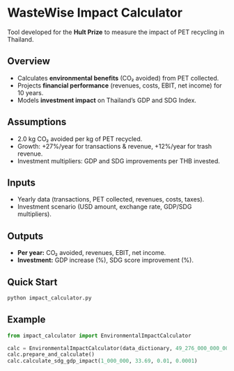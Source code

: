 # WasteWise Impact Calculator

Tool developed for the **Hult Prize** to measure the impact of PET recycling in Thailand.

## Overview
- Calculates **environmental benefits** (CO₂ avoided) from PET collected.  
- Projects **financial performance** (revenues, costs, EBIT, net income) for 10 years.  
- Models **investment impact** on Thailand’s GDP and SDG Index.

## Assumptions
- 2.0 kg CO₂ avoided per kg of PET recycled.  
- Growth: +27%/year for transactions & revenue, +12%/year for trash revenue.  
- Investment multipliers: GDP and SDG improvements per THB invested.

## Inputs
- Yearly data (transactions, PET collected, revenues, costs, taxes).  
- Investment scenario (USD amount, exchange rate, GDP/SDG multipliers).

## Outputs
- **Per year:** CO₂ avoided, revenues, EBIT, net income.  
- **Investment:** GDP increase (%), SDG score improvement (%).

## Quick Start
```bash
python impact_calculator.py
```

## Example
```python
from impact_calculator import EnvironmentalImpactCalculator

calc = EnvironmentalImpactCalculator(data_dictionary, 49_276_000_000_000, 74.67)
calc.prepare_and_calculate()
calc.calculate_sdg_gdp_impact(1_000_000, 33.69, 0.01, 0.0001)
```

